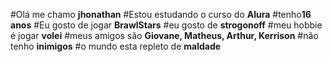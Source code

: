 #Olá me chamo **jhonathan**
#Estou estudando o curso do **Alura**
#tenho**16 anos**
#Eu gosto de jogar **BrawlStars**
#eu gosto de **strogonoff**
#meu hobbie é jogar **volei**
#meus amigos são **Giovane, Matheus, Arthur, Kerrison**
#não tenho **inimigos**
#o mundo esta repleto de **maldade**
#
